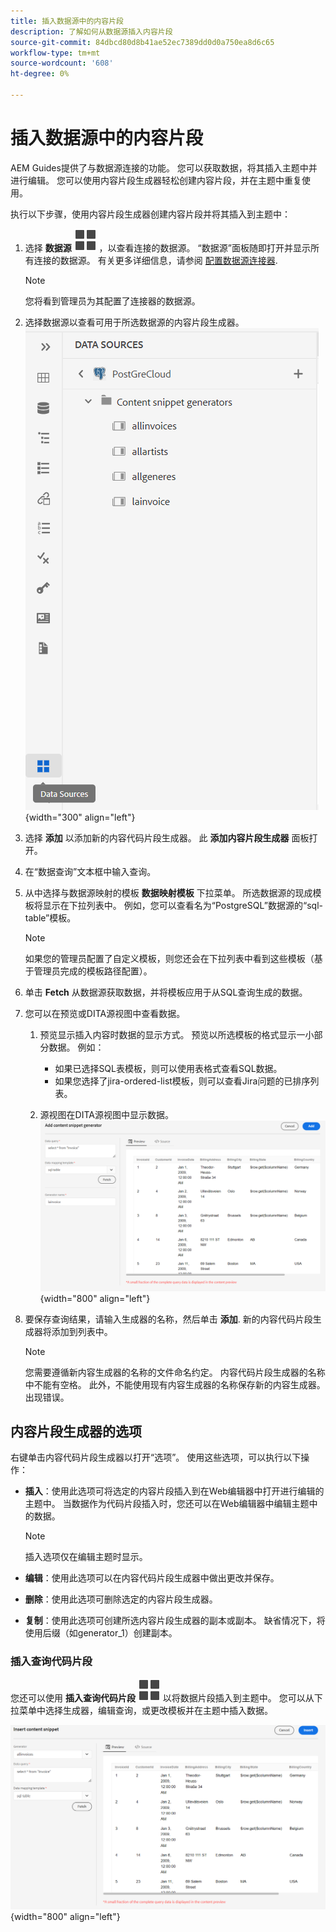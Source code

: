 ```yaml
---
title: 插入数据源中的内容片段
description: 了解如何从数据源插入内容片段
source-git-commit: 84dbcd80d8b41ae52ec7389dd0d0a750ea8d6c65
workflow-type: tm+mt
source-wordcount: '608'
ht-degree: 0%

---
```



# 插入数据源中的内容片段

AEM Guides提供了与数据源连接的功能。 您可以获取数据，将其插入主题中并进行编辑。 您可以使用内容片段生成器轻松创建内容片段，并在主题中重复使用。

执行以下步骤，使用内容片段生成器创建内容片段并将其插入到主题中：

1. 选择 **数据源** ![](images/data-source-icon.svg)   ，以查看连接的数据源。 “数据源”面板随即打开并显示所有连接的数据源。 有关更多详细信息，请参阅 [配置数据源连接器](../cs-install-guide/conf-data-source-connector.md).
   >[!NOTE]
   >
   > 您将看到管理员为其配置了连接器的数据源。

1. 选择数据源以查看可用于所选数据源的内容片段生成器。
   ![](images/code-snippet-generator.png){width="300" align="left"}
1. 选择 **添加** 以添加新的内容代码片段生成器。 此 **添加内容片段生成器** 面板打开。

1. 在“数据查询”文本框中输入查询。
1. 从中选择与数据源映射的模板 **数据映射模板** 下拉菜单。
所选数据源的现成模板将显示在下拉列表中。 例如，您可以查看名为“PostgreSQL”数据源的“sql-table”模板。

   >[!NOTE]
   >  
   > 如果您的管理员配置了自定义模板，则您还会在下拉列表中看到这些模板（基于管理员完成的模板路径配置）。
1. 单击 **Fetch** 从数据源获取数据，并将模板应用于从SQL查询生成的数据。
1. 您可以在预览或DITA源视图中查看数据。

   1. 预览显示插入内容时数据的显示方式。 预览以所选模板的格式显示一小部分数据。
例如：
      * 如果已选择SQL表模板，则可以使用表格式查看SQL数据。
      * 如果您选择了jira-ordered-list模板，则可以查看Jira问题的已排序列表。

   1. 源视图在DITA源视图中显示数据。
      ![](images/add-content-snippet-generator.png){width="800" align="left"}
1. 要保存查询结果，请输入生成器的名称，然后单击 **添加**.   新的内容代码片段生成器将添加到列表中。

   >[!NOTE]
   >
   > 您需要遵循新内容生成器的名称的文件命名约定。 内容代码片段生成器的名称中不能有空格。 此外，不能使用现有内容生成器的名称保存新的内容生成器。 出现错误。

## 内容片段生成器的选项

右键单击内容代码片段生成器以打开“选项”。 使用这些选项，可以执行以下操作：
* **插入**：使用此选项可将选定的内容片段插入到在Web编辑器中打开进行编辑的主题中。 当数据作为代码片段插入时，您还可以在Web编辑器中编辑主题中的数据。

  >[!NOTE]
  > 
  > 插入选项仅在编辑主题时显示。

* **编辑**：使用此选项可以在内容代码片段生成器中做出更改并保存。
* **删除**：使用此选项可删除选定的内容片段生成器。
* **复制**：使用此选项可创建所选内容片段生成器的副本或副本。 缺省情况下，将使用后缀（如generator_1）创建副本。

### 插入查询代码片段

您还可以使用 **插入查询代码片段** ![](images/data-source-icon.svg)   以将数据片段插入到主题中。  您可以从下拉菜单中选择生成器，编辑查询，或更改模板并在主题中插入数据。

![](images/insert-content-snippet.png){width="800" align="left"}




